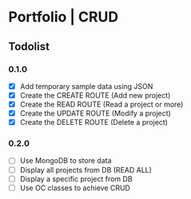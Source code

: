 # Portfolio | CRUD

## Todolist

### 0.1.0
- [x] Add temporary sample data using JSON
- [x] Create the CREATE ROUTE (Add new project)
- [x] Create the READ ROUTE (Read a project or more)
- [x] Create the UPDATE ROUTE (Modify a project)
- [x] Create the DELETE ROUTE (Delete a project)

### 0.2.0
- [ ] Use MongoDB to store data
- [ ] Display all projects from DB (READ ALL)
- [ ] Display a specific project from DB
- [ ] Use OC classes to achieve CRUD